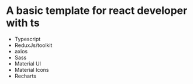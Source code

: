 # A basic template for react developer with ts
- Typescript
- ReduxJs/toolkit
- axios
- Sass
- Material UI
- Material Icons
- Recharts
